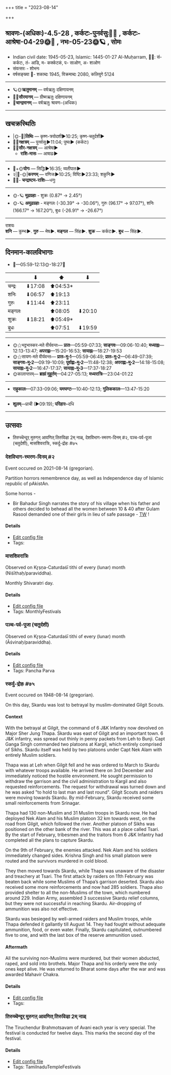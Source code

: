 +++
title = "2023-08-14"

+++
## श्रावणः-(अधिकः)-4.5-28  ,  कर्कटः-पुनर्वसुः🌛🌌  ,  कर्कटः-आश्रेषा-04-29🌞🌌  ,  नभः-05-23🌞🪐  ,  सोमः
- Indian civil date: 1945-05-23, Islamic: 1445-01-27 Al-Muḥarram, 🌌🌞: सं- कर्कटः, तं- आडि, म- कर्क्कटकं, प- साओण, अ- शाओण
- संवत्सरः - शोभनः
- वर्षसङ्ख्या 🌛- शकाब्दः 1945, विक्रमाब्दः 2080, कलियुगे 5124
___________________
- 🪐🌞**ऋतुमानम्** — वर्षऋतुः दक्षिणायनम्
- 🌌🌞**सौरमानम्** — ग्रीष्मऋतुः दक्षिणायनम्
- 🌛**चान्द्रमानम्** — वर्षऋतुः श्रावणः-(अधिकः)
___________________


## खचक्रस्थितिः
- |🌞-🌛|**तिथिः** — कृष्ण-त्रयोदशी►10:25; कृष्ण-चतुर्दशी►  
- 🌌🌛**नक्षत्रम्** — पुनर्वसुः►11:04; पुष्यः► (कर्कटः)  
- 🌌🌞**सौर-नक्षत्रम्** — आश्रेषा►  
  - **राशि-मासः** — आषाढः► 
___________________
- 🌛+🌞**योगः** — सिद्धिः►16:35; व्यतीपातः►  
- २|🌛-🌞|**करणम्** — वणिजः►10:25; विष्टिः►23:33; शकुनिः►  
- 🌌🌛- **चन्द्राष्टम-राशिः**—धनुः  
___________________
- 🌞-🪐 **मूढग्रहाः** - शुक्रः (0.87° → 2.45°)
- 🌞-🪐 **अमूढग्रहाः** - मङ्गलः (-30.39° → -30.06°), गुरुः (96.17° → 97.07°), शनिः (166.17° → 167.20°), बुधः (-26.91° → -26.67°)
___________________
राशयः  
**शनि** — कुम्भः►. **गुरु** — मेषः►. **मङ्गल** — सिंहः►. **शुक्र** — कर्कटः►. **बुध** — सिंहः►. 
___________________


## दिनमान-कालविभागाः
- 🌅—05:59-12:13🌞-18:27🌇  

|      |⬇     |⬆     |⬇     |
|------|-----|-----|------|
|चन्द्रः|⬇17:08 |⬆04:53*|     |
|शनिः   |⬇06:57 |⬆19:13 |     |
|गुरुः  |⬇11:44 |⬆23:11 |     |
|मङ्गलः |     |⬆08:05 |⬇20:10 |
|शुक्रः |⬇18:21 |⬆05:49*|     |
|बुधः   |     |⬆07:51 |⬇19:59 |
___________________
- 🌞⚝भट्टभास्कर-मते वीर्यवन्तः— **प्रातः**—05:59-07:33; **साङ्गवः**—09:06-10:40; **मध्याह्नः**—12:13-13:47; **अपराह्णः**—15:20-16:53; **सायाह्नः**—18:27-19:53  
- 🌞⚝सायण-मते वीर्यवन्तः— **प्रातः-मु॰1**—05:59-06:49; **प्रातः-मु॰2**—06:49-07:39; **साङ्गवः-मु॰2**—09:19-10:09; **पूर्वाह्णः-मु॰2**—11:48-12:38; **अपराह्णः-मु॰2**—14:18-15:08; **सायाह्नः-मु॰2**—16:47-17:37; **सायाह्नः-मु॰3**—17:37-18:27  
- 🌞कालान्तरम्— **ब्राह्मं मुहूर्तम्**—04:27-05:13; **मध्यरात्रिः**—23:04-01:22  
___________________
- **राहुकालः**—07:33-09:06; **यमघण्टः**—10:40-12:13; **गुलिककालः**—13:47-15:20  
___________________
- **शूलम्**—प्राची (►09:19); **परिहारः**–दधि  
___________________

## उत्सवाः
- तिरुच्चॆन्दूर् मुरुगऩ् आवणित् तिरुविऴा 2म् नाळ्, देशविभाग-स्मरण-दिनम् #२, पञ्च-पर्व-पूजा (चतुर्दशी), मासशिवरात्रिः, स्कर्दु-द्रोहः #७५
### देशविभाग-स्मरण-दिनम् #२

Event occured on 2021-08-14 (gregorian). 

Partition horrors remembrence day, as well as Independence day of Islamic republic of pAkistAn.

Some horros -
- Bir Bahadur Singh narrates the story of his village when his father and others decided to behead all the women between 10 & 40 after Gulam Rasool demanded one of their girls in lieu of safe passage - [TW](https://twitter.com/alok_bhatt/status/1426513623631859712) !

#### Details
- [Edit config file](https://github.com/jyotisham/adyatithi/blob/master/mahApuruSha/xatra-later/gregorian/day/08/14/desha-vibhAga-smaraNa-dinam.toml)
- Tags: 


### मासशिवरात्रिः

Observed on Kr̥ṣṇa-Caturdaśī tithi of every (lunar) month (Niśīthaḥ/paraviddha). 

Monthly Shivaratri day.

#### Details
- [Edit config file](https://github.com/jyotisham/adyatithi/blob/master/devatA/shaiva/lunar_month/tithi/00/29/mAsazivarAtriH.toml)
- Tags: MonthlyFestivals


### पञ्च-पर्व-पूजा (चतुर्दशी)

Observed on Kr̥ṣṇa-Caturdaśī tithi of every (lunar) month (Āśvinaḥ/paraviddha). 



#### Details
- [Edit config file](https://github.com/jyotisham/adyatithi/blob/master/devatA/devIparva/lunar_month/tithi/00/29/pancha-parva-4.toml)
- Tags: Pancha Parva


### स्कर्दु-द्रोहः #७५

Event occured on 1948-08-14 (gregorian). 

On this day, Skardu was lost to betrayal by muslim-dominated Gilgit Scouts.

#### Context
With the betrayal at Gilgit, the command of 6 J&K Infantry now devolved on Major Sher Jung Thapa. Skardu was east of Gilgit and an important town. 6 J&K infantry, was spread out thinly in penny packets from Leh to Bunji. Capt Ganga Singh commanded two platoons at Kargil, which entirely comprised of Sikhs. Skardu itself was held by two platoons under Capt Nek Alam with entirely Muslim soldiers. 

Thapa was at Leh when Gilgit fell and he was ordered to March to Skardu with whatever troops available. He arrived there on 3rd December and immediately noticed the hostile environment. He sought permission to withdraw the garrison and the civil administration to Kargil and also requested reinforcements. The request for withdrawal was turned down and he was asked "to hold to last man and last round". Gilgit Scouts and raiders were moving towards Skardu. By mid-February, Skardu received some small reinforcements from Srinagar.

Thapa had 130 non-Muslim and 31 Muslim troops in Skardu now. He had deployed Nek Alam and his Muslim platoon 32 km towards west, on the road from Gilgit, which followed the river. Another platoon of Sikhs was positioned on the other bank of the river. This was at a place called Tsari. By the start of February, tribesmen and the traitors from 6 J&K Infantry had completed all the plans to capture Skardu. 

On the 9th of February, the enemies attacked. Nek Alam and his soldiers immediately changed sides. Krishna Singh and his small platoon were routed and the survivors murdered in cold blood.

They then moved towards Skardu, while Thapa was unaware of the disaster and treachery at Tsari. The first attack by raiders on 11th February was beaten back while some Muslims of Thapa’s garrison deserted. Skardu also received some more reinforcements and now had 285 soldiers. Thapa also provided shelter to all the non-Muslims of the town, which numbered around 229.  Indian Army, assembled 3 successive Skardu relief columns, but they were not successful in reaching Skardu. Air-dropping of ammunition was also not effective.

Skardu was besieged by well-armed raiders and Muslim troops, while Thapa defended it gallantly till August 14. They had fought without adequate ammunition, food, or even water. Finally, Skardu capitulated, outnumbered five to one, and with the last box of the reserve ammunition used. 

#### Aftermath
All the surviving non-Muslims were murdered, but their women abducted, raped, and sold into brothels. Major Thapa and his orderly were the only ones kept alive. He was returned to Bharat some days after the war and was awarded Mahavir Chakra.

#### Details
- [Edit config file](https://github.com/jyotisham/adyatithi/blob/master/mahApuruSha/xatra-later/gregorian/day/08/14/skardu-drohaH.toml)
- Tags: 


### तिरुच्चॆन्दूर् मुरुगऩ् आवणित् तिरुविऴा 2म् नाळ्



The Tiruchendur Brahmotsavam of Avani each year is very special. The festival is conducted for twelve days. This marks the second day of the festival.

#### Details
- [Edit config file](https://github.com/jyotisham/adyatithi/blob/master/temples/Tamil/relative_event/tiruccendUr_AvaNit_tiruvizhA_nir2aivu/offset__-10/tiruccendUr_murugan2_AvaNit_tiruvizhA_%23%232%23%23m_nAL.toml)
- Tags: TamilnaduTempleFestivals


